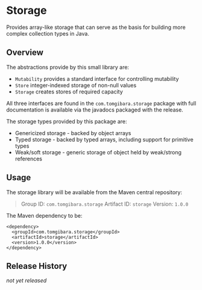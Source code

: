 Storage
=======

Provides array-like storage that can serve as the basis for building more
complex collection types in Java.

Overview
--------

The abstractions provide by this small library are:

* `Mutability` provides a standard interface for controlling mutability
* `Store`      integer-indexed storage of non-null values
* `Storage`    creates stores of required capacity

All three interfaces are found in the `com.tomgibara.storage` package with full
documentation is available via the javadocs packaged with the release.

The storage types provided by this package are:

* Genericized storage - backed by object arrays
* Typed storage - backed by typed arrays, including support for primitive types
* Weak/soft storage - generic storage of object held by weak/strong references

Usage
-----

The storage library will be available from the Maven central repository:

> Group ID:    `com.tomgibara.storage`
> Artifact ID: `storage`
> Version:     `1.0.0`

The Maven dependency to be:

    <dependency>
      <groupId>com.tomgibara.storage</groupId>
      <artifactId>storage</artifactId>
      <version>1.0.0</version>
    </dependency>

Release History
---------------

*not yet released*
